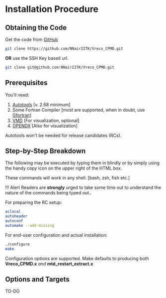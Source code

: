 # Installation Procedure

## Obtaining the Code
Get the code from [GitHub](https://github.com/NNairIITK/Vreco_CPMD/)

```bash
git clone https://github.com/NNairIITK/Vreco_CPMD.git
```
**OR** use the SSH Key based url.

```bash
git clone git@github.com:NNairIITK/Vreco_CPMD.git
```

## Prerequisites
You'll need:

1. [Autotools](https://en.wikipedia.org/wiki/GNU_Build_System) [v. 2.68 minimum]
2. Some Fortran Compiler [most are supported, when in doubt, use [Gfortran](https://gcc.gnu.org/fortran/)]
3. [VMD](www.ks.uiuc.edu/Research/vmd/) [For visualization, optional]
4. [OPENDX](http://www.opendx.org/) [Also for visualization]

Autotools won't be needed for release candidates (RCs).

## Step-by-Step Breakdown
The following may be executed by typing them in blindly or by simply using the handy *copy* icon on the upper right of the HTML box.

These commands will work in any shell. [bash, zsh, fish etc.]

!!! Alert
	Readers are **strongly** urged to take some time out to understand the nature of the commands being typed out..

For preparing the RC setup:

```bash
aclocal
autoheader
autoconf
automake --add-missing
```

For end-user configuration and actual installation:

```bash
./configure
make
```

Configuration options are supported.
Make defaults to producing both **Vreco_CPMD.x** *and* **mtd_restart_extract.x**

## Options and Targets

TO-DO